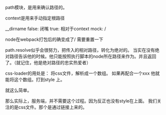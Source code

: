 path模块，是用来确认路径的。

context是用来手动指定根路径

__dirname
false: 闭嘴
true: 相对于context
mock: /

node在webpack打包后的确变成了/ 需要重置一下


path.resolve似乎会很努力，把传入的相对路径，转化为绝对的。
当实在没有绝对路径告诉他的时候。他只能按照执行脚本的node所在路径来作为。并且返回了。（就记住，他是绝对路径的忠实热爱者）



css-loader的用处是：
将css文件，解析成一个数组。
如果再配合一个xxx
他就能将这个数组。打到style 上。

就这么简单。


那么实际上，服务端，并不需要这个过程。因为反正也没有style在上面。
我们关注的是css文件。那个是通过链接上来的。


